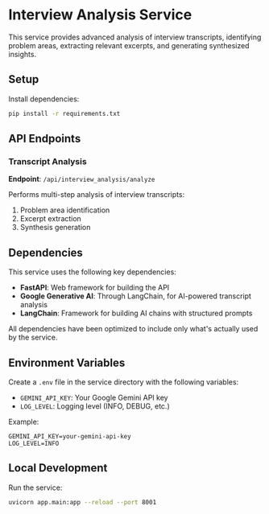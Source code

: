 # Interview Analysis Service

This service provides advanced analysis of interview transcripts, identifying problem areas, extracting relevant excerpts, and generating synthesized insights.

## Setup

Install dependencies:
```bash
pip install -r requirements.txt
```

## API Endpoints

### Transcript Analysis

**Endpoint**: `/api/interview_analysis/analyze`

Performs multi-step analysis of interview transcripts:
1. Problem area identification
2. Excerpt extraction
3. Synthesis generation

## Dependencies

This service uses the following key dependencies:
- **FastAPI**: Web framework for building the API
- **Google Generative AI**: Through LangChain, for AI-powered transcript analysis
- **LangChain**: Framework for building AI chains with structured prompts

All dependencies have been optimized to include only what's actually used by the service.

## Environment Variables

Create a `.env` file in the service directory with the following variables:

- `GEMINI_API_KEY`: Your Google Gemini API key
- `LOG_LEVEL`: Logging level (INFO, DEBUG, etc.)

Example:
```
GEMINI_API_KEY=your-gemini-api-key
LOG_LEVEL=INFO
```

## Local Development

Run the service:
```bash
uvicorn app.main:app --reload --port 8001
``` 